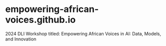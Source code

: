 # empowering-african-voices.github.io
2024 DLI Workshop titled: Empowering African Voices in AI: Data, Models, and Innovation
